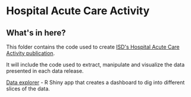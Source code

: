 # Hospital Acute Care Activity
## What's in here?
This folder contains the code used to create [ISD's Hospital Acute Care Activity publication](http://www.isdscotland.org/tpp/).

It will include the code used to extract, manipulate and visualize the data presented in each data release.

[Data explorer](http://www.isdscotland.org/tpp/data-explorer/) - R Shiny app that creates a dashboard to dig into different slices of the data.



